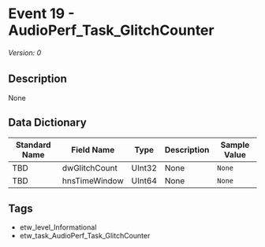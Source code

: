 # Event 19 - AudioPerf_Task_GlitchCounter
###### Version: 0

## Description
None

## Data Dictionary
|Standard Name|Field Name|Type|Description|Sample Value|
|---|---|---|---|---|
|TBD|dwGlitchCount|UInt32|None|`None`|
|TBD|hnsTimeWindow|UInt64|None|`None`|

## Tags
* etw_level_Informational
* etw_task_AudioPerf_Task_GlitchCounter
